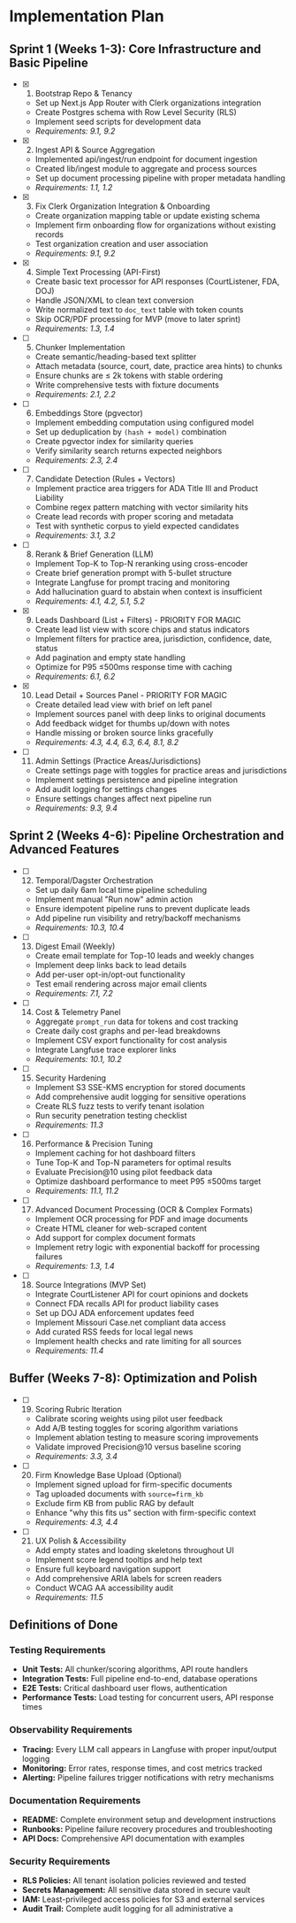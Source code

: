 # Implementation Plan

## Sprint 1 (Weeks 1-3): Core Infrastructure and Basic Pipeline

- [x] 1. Bootstrap Repo & Tenancy
  - Set up Next.js App Router with Clerk organizations integration
  - Create Postgres schema with Row Level Security (RLS)
  - Implement seed scripts for development data
  - _Requirements: 9.1, 9.2_

- [x] 2. Ingest API & Source Aggregation
  - Implemented api/ingest/run endpoint for document ingestion
  - Created lib/ingest module to aggregate and process sources
  - Set up document processing pipeline with proper metadata handling
  - _Requirements: 1.1, 1.2_

- [x] 3. Fix Clerk Organization Integration & Onboarding
  - Create organization mapping table or update existing schema
  - Implement firm onboarding flow for organizations without existing records
  - Test organization creation and user association
  - _Requirements: 9.1, 9.2_

- [x] 4. Simple Text Processing (API-First)
  - Create basic text processor for API responses (CourtListener, FDA, DOJ)
  - Handle JSON/XML to clean text conversion
  - Write normalized text to `doc_text` table with token counts
  - Skip OCR/PDF processing for MVP (move to later sprint)
  - _Requirements: 1.3, 1.4_

- [ ] 5. Chunker Implementation
  - Create semantic/heading-based text splitter
  - Attach metadata (source, court, date, practice area hints) to chunks
  - Ensure chunks are ≤ 2k tokens with stable ordering
  - Write comprehensive tests with fixture documents
  - _Requirements: 2.1, 2.2_

- [ ] 6. Embeddings Store (pgvector)
  - Implement embedding computation using configured model
  - Set up deduplication by `(hash + model)` combination
  - Create pgvector index for similarity queries
  - Verify similarity search returns expected neighbors
  - _Requirements: 2.3, 2.4_

- [ ] 7. Candidate Detection (Rules + Vectors)
  - Implement practice area triggers for ADA Title III and Product Liability
  - Combine regex pattern matching with vector similarity hits
  - Create lead records with proper scoring and metadata
  - Test with synthetic corpus to yield expected candidates
  - _Requirements: 3.1, 3.2_

- [ ] 8. Rerank & Brief Generation (LLM)
  - Implement Top-K to Top-N reranking using cross-encoder
  - Create brief generation prompt with 5-bullet structure
  - Integrate Langfuse for prompt tracing and monitoring
  - Add hallucination guard to abstain when context is insufficient
  - _Requirements: 4.1, 4.2, 5.1, 5.2_

- [x] 9. Leads Dashboard (List + Filters) - PRIORITY FOR MAGIC
  - Create lead list view with score chips and status indicators
  - Implement filters for practice area, jurisdiction, confidence, date, status
  - Add pagination and empty state handling
  - Optimize for P95 ≤500ms response time with caching
  - _Requirements: 6.1, 6.2_

- [x] 10. Lead Detail + Sources Panel - PRIORITY FOR MAGIC
  - Create detailed lead view with brief on left panel
  - Implement sources panel with deep links to original documents
  - Add feedback widget for thumbs up/down with notes
  - Handle missing or broken source links gracefully
  - _Requirements: 4.3, 4.4, 6.3, 6.4, 8.1, 8.2_

- [ ] 11. Admin Settings (Practice Areas/Jurisdictions)
  - Create settings page with toggles for practice areas and jurisdictions
  - Implement settings persistence and pipeline integration
  - Add audit logging for settings changes
  - Ensure settings changes affect next pipeline run
  - _Requirements: 9.3, 9.4_

## Sprint 2 (Weeks 4-6): Pipeline Orchestration and Advanced Features

- [ ] 12. Temporal/Dagster Orchestration
  - Set up daily 6am local time pipeline scheduling
  - Implement manual "Run now" admin action
  - Ensure idempotent pipeline runs to prevent duplicate leads
  - Add pipeline run visibility and retry/backoff mechanisms
  - _Requirements: 10.3, 10.4_

- [ ] 13. Digest Email (Weekly)
  - Create email template for Top-10 leads and weekly changes
  - Implement deep links back to lead details
  - Add per-user opt-in/opt-out functionality
  - Test email rendering across major email clients
  - _Requirements: 7.1, 7.2_

- [ ] 14. Cost & Telemetry Panel
  - Aggregate `prompt_run` data for tokens and cost tracking
  - Create daily cost graphs and per-lead breakdowns
  - Implement CSV export functionality for cost analysis
  - Integrate Langfuse trace explorer links
  - _Requirements: 10.1, 10.2_

- [ ] 15. Security Hardening
  - Implement S3 SSE-KMS encryption for stored documents
  - Add comprehensive audit logging for sensitive operations
  - Create RLS fuzz tests to verify tenant isolation
  - Run security penetration testing checklist
  - _Requirements: 11.3_

- [ ] 16. Performance & Precision Tuning
  - Implement caching for hot dashboard filters
  - Tune Top-K and Top-N parameters for optimal results
  - Evaluate Precision@10 using pilot feedback data
  - Optimize dashboard performance to meet P95 ≤500ms target
  - _Requirements: 11.1, 11.2_

- [ ] 17. Advanced Document Processing (OCR & Complex Formats)
  - Implement OCR processing for PDF and image documents
  - Create HTML cleaner for web-scraped content
  - Add support for complex document formats
  - Implement retry logic with exponential backoff for processing failures
  - _Requirements: 1.3, 1.4_

- [ ] 18. Source Integrations (MVP Set)
  - Integrate CourtListener API for court opinions and dockets
  - Connect FDA recalls API for product liability cases
  - Set up DOJ ADA enforcement updates feed
  - Implement Missouri Case.net compliant data access
  - Add curated RSS feeds for local legal news
  - Implement health checks and rate limiting for all sources
  - _Requirements: 11.4_

## Buffer (Weeks 7-8): Optimization and Polish

- [ ] 19. Scoring Rubric Iteration
  - Calibrate scoring weights using pilot user feedback
  - Add A/B testing toggles for scoring algorithm variations
  - Implement ablation testing to measure scoring improvements
  - Validate improved Precision@10 versus baseline scoring
  - _Requirements: 3.3, 3.4_

- [ ] 20. Firm Knowledge Base Upload (Optional)
  - Implement signed upload for firm-specific documents
  - Tag uploaded documents with `source=firm_kb`
  - Exclude firm KB from public RAG by default
  - Enhance "why this fits us" section with firm-specific context
  - _Requirements: 4.3, 4.4_

- [ ] 21. UX Polish & Accessibility
  - Add empty states and loading skeletons throughout UI
  - Implement score legend tooltips and help text
  - Ensure full keyboard navigation support
  - Add comprehensive ARIA labels for screen readers
  - Conduct WCAG AA accessibility audit
  - _Requirements: 11.5_

## Definitions of Done

### Testing Requirements
- **Unit Tests:** All chunker/scoring algorithms, API route handlers
- **Integration Tests:** Full pipeline end-to-end, database operations
- **E2E Tests:** Critical dashboard user flows, authentication
- **Performance Tests:** Load testing for concurrent users, API response times

### Observability Requirements
- **Tracing:** Every LLM call appears in Langfuse with proper input/output logging
- **Monitoring:** Error rates, response times, and cost metrics tracked
- **Alerting:** Pipeline failures trigger notifications with retry mechanisms

### Documentation Requirements
- **README:** Complete environment setup and development instructions
- **Runbooks:** Pipeline failure recovery procedures and troubleshooting
- **API Docs:** Comprehensive API documentation with examples

### Security Requirements
- **RLS Policies:** All tenant isolation policies reviewed and tested
- **Secrets Management:** All sensitive data stored in secure vault
- **IAM:** Least-privileged access policies for S3 and external services
- **Audit Trail:** Complete audit logging for all administrative a